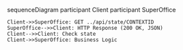 sequenceDiagram
    participant Client
    participant SuperOffice

    Client->>SuperOffice: GET ../api/state/CONTEXTID
    SuperOffice-->>Client: HTTP Response (200 OK, JSON)
    Client-->>Client: Check state
    Client->>SuperOffice: Business Logic